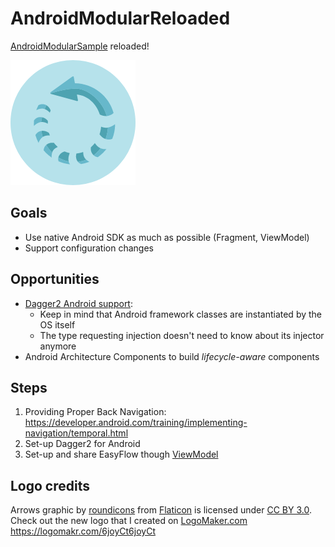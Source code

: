 # AndroidModularReloaded

[AndroidModularSample](https://github.com/RoRoche/AndroidModularSample) reloaded!

![logo](https://raw.githubusercontent.com/RoRoche/AndroidModularReloaded/master/assets/logo.png)

## Goals

- Use native Android SDK as much as possible (Fragment, ViewModel)
- Support configuration changes

## Opportunities

- [Dagger2 Android support](https://google.github.io/dagger//android.html):
    - Keep in mind that Android framework classes are instantiated by the OS itself
    - The type requesting injection doesn't need to know about its injector anymore
- Android Architecture Components to build _lifecycle-aware_ components

## Steps

1. Providing Proper Back Navigation: <https://developer.android.com/training/implementing-navigation/temporal.html>
2. Set-up Dagger2 for Android
3. Set-up and share EasyFlow though [ViewModel](https://developer.android.com/topic/libraries/architecture/viewmodel.html#sharing_data_between_fragments)

## Logo credits

Arrows graphic by <a href="http://www.flaticon.com/authors/roundicons">roundicons</a> from <a href="http://www.flaticon.com/">Flaticon</a> is licensed under <a href="http://creativecommons.org/licenses/by/3.0/" title="Creative Commons BY 3.0">CC BY 3.0</a>. Check out the new logo that I created on <a href="http://logomakr.com" title="Logo Maker">LogoMaker.com</a> https://logomakr.com/6joyCt6joyCt
